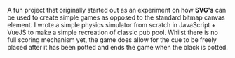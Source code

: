 A fun project that originally started out as an experiment on how **SVG's** can be used to create simple games as opposed to the standard bitmap canvas element. I wrote a simple physics simulator from scratch in JavaScript + VueJS to make a simple recreation of classic pub pool. Whilst there is no full scoring mechanism yet, the game does allow for the cue to be freely placed after it has been potted and ends the game when the black is potted. 